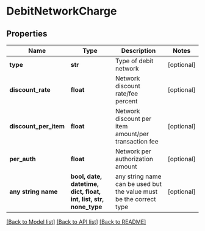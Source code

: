 # DebitNetworkCharge


## Properties
Name | Type | Description | Notes
------------ | ------------- | ------------- | -------------
**type** | **str** | Type of debit network | [optional] 
**discount_rate** | **float** | Network discount rate/fee percent | [optional] 
**discount_per_item** | **float** | Network discount per item amount/per transaction fee | [optional] 
**per_auth** | **float** | Network per authorization amount | [optional] 
**any string name** | **bool, date, datetime, dict, float, int, list, str, none_type** | any string name can be used but the value must be the correct type | [optional]

[[Back to Model list]](../README.md#documentation-for-models) [[Back to API list]](../README.md#documentation-for-api-endpoints) [[Back to README]](../README.md)


